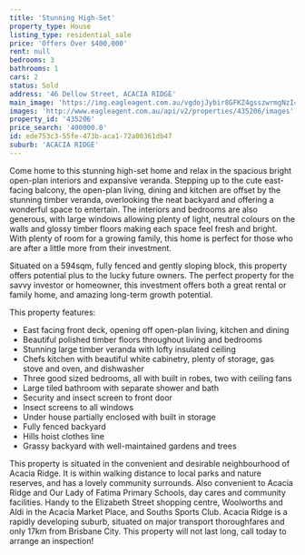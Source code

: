 ```yaml
---
title: 'Stunning High-Set'
property_type: House
listing_type: residential_sale
price: 'Offers Over $400,000'
rent: null
bedrooms: 3
bathrooms: 1
cars: 2
status: Sold
address: '46 Dellow Street, ACACIA RIDGE'
main_image: 'https://img.eagleagent.com.au/vgdojJybir8GFKZ4gsszwrmgNzI=/1280x854/smart/https://s3-us-west-2.amazonaws.com/eagleagent-orig/images/6821703/127352222-image-M.jpg'
images: 'http://www.eagleagent.com.au/api/v2/properties/435206/images'
property_id: '435206'
price_search: '400000.0'
id: ede753c3-55fe-473b-aca1-72a00361db47
suburb: 'ACACIA RIDGE'
---
```

Come home to this stunning high-set home and relax in the spacious bright open-plan interiors and expansive veranda. Stepping up to the cute east-facing balcony, the open-plan living, dining and kitchen are offset by the stunning timber veranda, overlooking the neat backyard and offering a wonderful space to entertain. The interiors and bedrooms are also generous, with large windows allowing plenty of light, neutral colours on the walls and glossy timber floors making each space feel fresh and bright. With plenty of room for a growing family, this home is perfect for those who are after a little more from their investment.

Situated on a 594sqm, fully fenced and gently sloping block, this property offers potential plus to the lucky future owners. The perfect property for the savvy investor or homeowner, this investment offers both a great rental or family home, and amazing long-term growth potential.

This property features:

* East facing front deck, opening off open-plan living, kitchen and dining
* Beautiful polished timber floors throughout living and bedrooms
* Stunning large timber veranda with lofty insulated ceiling
* Chefs kitchen with beautiful white cabinetry, plenty of storage, gas stove and oven, and dishwasher
* Three good sized bedrooms, all with built in robes, two with ceiling fans
* Large tiled bathroom with separate shower and bath
* Security and insect screen to front door
* Insect screens to all windows
* Under house partially enclosed with built in storage
* Fully fenced backyard
* Hills hoist clothes line
* Grassy backyard with well-maintained gardens and trees

This property is situated in the convenient and desirable neighbourhood of Acacia Ridge. It is within walking distance to local parks and nature reserves, and has a lovely community surrounds. Also convenient to Acacia Ridge and Our Lady of Fatima Primary Schools, day cares and community facilities. Handy to the Elizabeth Street shopping centre, Woolworths and Aldi in the Acacia Market Place, and Souths Sports Club. Acacia Ridge is a rapidly developing suburb, situated on major transport thoroughfares and only 17km from Brisbane City. This property will not last long, call today to arrange an inspection!